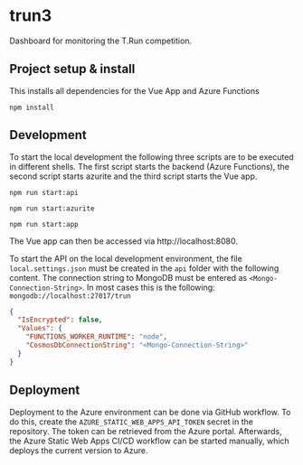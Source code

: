 # trun3

Dashboard for monitoring the T.Run competition.

## Project setup & install

This installs all dependencies for the Vue App and Azure Functions

```
npm install
```

## Development

To start the local development the following three scripts are to be executed in different shells. The first script starts the backend (Azure Functions), the second script starts azurite and the third script starts the Vue app.

```
npm run start:api
```

```
npm run start:azurite
```

```
npm run start:app
```

The Vue app can then be accessed via http://localhost:8080.

To start the API on the local development environment, the file `local.settings.json` must be created in the `api` folder with the following content. The connection string to MongoDB must be entered as `<Mongo-Connection-String>`. In most cases this is the following: `mongodb://localhost:27017/trun`

```json
{
  "IsEncrypted": false,
  "Values": {
    "FUNCTIONS_WORKER_RUNTIME": "node",
    "CosmosDbConnectionString": "<Mongo-Connection-String>"
  }
}
```

## Deployment

Deployment to the Azure environment can be done via GitHub workflow. To do this, create the `AZURE_STATIC_WEB_APPS_API_TOKEN` secret in the repository. The token can be retrieved from the Azure portal. Afterwards, the Azure Static Web Apps CI/CD workflow can be started manually, which deploys the current version to Azure.
